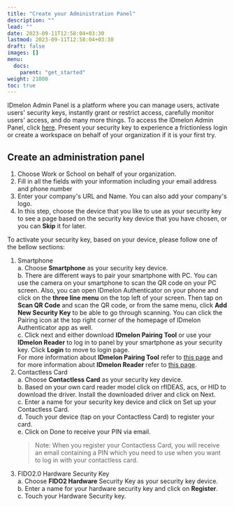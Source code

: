 ```yaml
---
title: "Create your Administration Panel"
description: ""
lead: ""
date: 2023-09-11T12:58:04+03:30
lastmod: 2023-09-11T12:58:04+03:30
draft: false
images: []
menu:
  docs:
    parent: "get_started"
weight: 21000
toc: true
---
```


IDmelon Admin Panel is a platform where you can manage users, activate users' security keys, instantly grant or restrict access, carefully monitor users' access, and do many more things. To access the IDmelon Admin Panel, click [here](https://panel.idmelon.com). Present your security key to experience a frictionless login or create a workspace on behalf of your organization if it is your first try.

## Create an administration panel

1. Choose Work or School on behalf of your organization.
2. Fill in all the fields with your information including your email address and phone number  
3. Enter your company's URL and Name. You can also add your company's logo.  
4. In this step, choose the device that you like to use as your security key to see a page based on the security key device that you have chosen, or you can **Skip** it for later.

To activate your security key, based on your device, please follow one of the bellow sections:

1. Smartphone  
    a. Choose **Smartphone** as your security key device.  
    b. There are different ways to pair your smartphone with PC. You can use the camera on your smartphone to scan the QR code on your PC screen. Also, you can open IDmelon Authenticator on your phone and click on the **three line menu** on the top left of your screen. Then tap on **Scan QR Code** and scan the QR code, or from the same menu, click **Add New Security Key** to be able to go through scanning. You can click the Pairing icon at the top right corner of the homepage of IDmelon Authenticator app as well.  
    c. Click next and either download **IDmelon Pairing Tool** or use your **IDmelon Reader** to log in to panel by your smartphone as your security key. Click **Login** to move to login page.  
    For more information about **IDmelon Pairing Tool** refer to [this page](https://idmelon.com/products/pairingtool) and for more information about **IDmelon Reader** refer to [this page](https://idmelon.com/products/reader).  
2. Contactless Card  
    a. Choose **Contactless Card** as your security key device.  
    b. Based on your own card reader model click on rfIDEAS, acs, or HID to download the driver. Install the downloaded driver and click on Next.  
    c. Enter a name for your security key device and click on Set up your Contactless Card.  
    d. Touch your device (tap on your Contactless Card) to register your card.  
    e. Click on Done to receive your PIN via email.  
    > Note: When you register your Contactless Card, you will receive an email containing a PIN which you need to use when you want to log in with your contactless card.  
3. FIDO2.0 Hardware Security Key  
    a. Choose **FIDO2 Hardware** Security Key as your security key device.  
    b. Enter a name for your hardware security key and click on **Register**.  
    c. Touch your Hardware Security key.  
